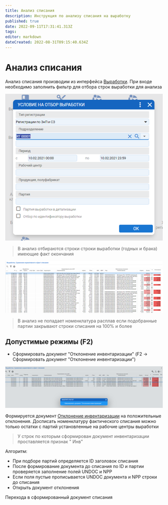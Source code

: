 ```yaml
---
title: Анализ списания
description: Инструкция по анализу списания на выработку
published: true
date: 2022-09-11T17:31:41.313Z
tags: 
editor: markdown
dateCreated: 2022-08-31T09:15:40.634Z
---
```


# Анализ списания

Анализ списания производим из интерфейса [Выработки](vyrabotka/). При входе необходимо заполнить фильтр для отбора строк выработки для анализа

![](<../../assets/image (868).png>)

>В анализ отбираются строки строки выработки (годных и брака) имеющие факт окончания

![](<../../assets/image (591).png>)


>В анализ не попадает номенклатура расплав если подобранные партии закрывают строки списания на 100% и более


## Допустимые режимы (F2)

* Сформировать документ "Отклонение инвентаризации" (F2 -> Сформировать документ "Отклонение инвентаризации")

![](<../../assets/image (178).png>)

Формируется документ [Отклонение инвентаризации](../inventarizaciya/dokumenty-inventarizacii/otklonenie-inventarizacii.md) на положительные отклонения. Досписать номенклатуру фактического списания можно только остатки с партий установленные на рабочие центры выработки

>У строк по которым сформирован документ инвентаризации проставляется признак " Инв"

Алгоритм:

* При подборе партий определяется ID заголовок списания
* После формирование документа до списания по ID и партии проверяется заполнение полей UNDOC и NPP
* Если поля пустые прописывается UNDOC документа и NPP строки до списания
* Открыть документ отклонения

Перехода в сформированный документ списания
